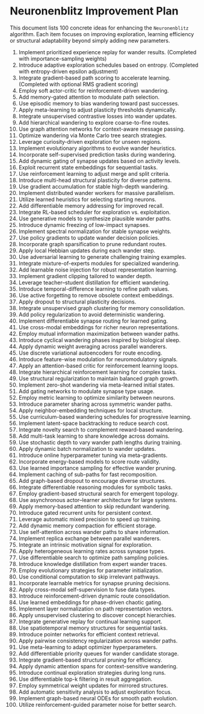 # Neuronenblitz Improvement Plan

This document lists 100 concrete ideas for enhancing the `Neuronenblitz` algorithm. Each item focuses on improving exploration, learning efficiency or structural adaptability beyond simply adding new parameters.

1. Implement prioritized experience replay for wander results. (Completed with importance-sampling weights)
2. Introduce adaptive exploration schedules based on entropy. (Completed with entropy-driven epsilon adjustment)
3. Integrate gradient-based path scoring to accelerate learning. (Completed with optional RMS gradient scoring)
4. Employ soft actor-critic for reinforcement-driven wandering.
5. Add memory-gated attention to modulate path selection.
6. Use episodic memory to bias wandering toward past successes.
7. Apply meta-learning to adjust plasticity thresholds dynamically.
8. Integrate unsupervised contrastive losses into wander updates.
9. Add hierarchical wandering to explore coarse-to-fine routes.
10. Use graph attention networks for context-aware message passing.
11. Optimize wandering via Monte Carlo tree search strategies.
12. Leverage curiosity-driven exploration for unseen regions.
13. Implement evolutionary algorithms to evolve wander heuristics.
14. Incorporate self-supervised prediction tasks during wandering.
15. Add dynamic gating of synapse updates based on activity levels.
16. Exploit recurrent state embeddings for sequential tasks.
17. Use reinforcement learning to adjust merge and split criteria.
18. Introduce multi-head structural plasticity for diverse patterns.
19. Use gradient accumulation for stable high-depth wandering.
20. Implement distributed wander workers for massive parallelism.
21. Utilize learned heuristics for selecting starting neurons.
22. Add differentiable memory addressing for improved recall.
23. Integrate RL-based scheduler for exploration vs. exploitation.
24. Use generative models to synthesize plausible wander paths.
25. Introduce dynamic freezing of low-impact synapses.
26. Implement spectral normalization for stable synapse weights.
27. Use policy gradients to update wander decision policies.
28. Incorporate graph sparsification to prune redundant routes.
29. Apply local Hebbian updates during each wander step.
30. Use adversarial learning to generate challenging training examples.
31. Integrate mixture-of-experts modules for specialized wandering.
32. Add learnable noise injection for robust representation learning.
33. Implement gradient clipping tailored to wander depth.
34. Leverage teacher–student distillation for efficient wandering.
35. Introduce temporal-difference learning to refine path values.
36. Use active forgetting to remove obsolete context embeddings.
37. Apply dropout to structural plasticity decisions.
38. Integrate unsupervised graph clustering for memory consolidation.
39. Add policy regularization to avoid deterministic wandering.
40. Implement differentiable synapse routing for learned gating.
41. Use cross-modal embeddings for richer neuron representations.
42. Employ mutual information maximization between wander paths.
43. Introduce cyclical wandering phases inspired by biological sleep.
44. Apply dynamic weight averaging across parallel wanderers.
45. Use discrete variational autoencoders for route encoding.
46. Introduce feature-wise modulation for neuromodulatory signals.
47. Apply an attention-based critic for reinforcement learning loops.
48. Integrate hierarchical reinforcement learning for complex tasks.
49. Use structural regularization to maintain balanced graph growth.
50. Implement zero-shot wandering via meta-learned initial states.
51. Add gating networks to modulate synapse type usage.
52. Employ metric learning to optimize similarity between neurons.
53. Introduce parameter sharing across symmetric wander paths.
54. Apply neighbor-embedding techniques for local structure.
55. Use curriculum-based wandering schedules for progressive learning.
56. Implement latent-space backtracking to reduce search cost.
57. Integrate novelty search to complement reward-based wandering.
58. Add multi-task learning to share knowledge across domains.
59. Use stochastic depth to vary wander path lengths during training.
60. Apply dynamic batch normalization to wander updates.
61. Introduce online hyperparameter tuning via meta-gradients.
62. Incorporate energy-based models to score route validity.
63. Use learned importance sampling for effective wander pruning.
64. Implement caching of sub-paths for fast recomposition.
65. Add graph-based dropout to encourage diverse structures.
66. Integrate differentiable reasoning modules for symbolic tasks.
67. Employ gradient-based structural search for emergent topology.
68. Use asynchronous actor–learner architecture for large systems.
69. Apply memory-based attention to skip redundant wandering.
70. Introduce gated recurrent units for persistent context.
71. Leverage automatic mixed precision to speed up training.
72. Add dynamic memory compaction for efficient storage.
73. Use self-attention across wander paths to share information.
74. Implement replica exchange between parallel wanderers.
75. Integrate an intrinsic motivation signal for exploration.
76. Apply heterogeneous learning rates across synapse types.
77. Use differentiable search to optimize path sampling policies.
78. Introduce knowledge distillation from expert wander traces.
79. Employ evolutionary strategies for parameter initialization.
80. Use conditional computation to skip irrelevant pathways.
81. Incorporate learnable metrics for synapse pruning decisions.
82. Apply cross-modal self-supervision to fuse data types.
83. Introduce reinforcement-driven dynamic route consolidation.
84. Use learned embeddings for phase-driven chaotic gating.
85. Implement layer normalization on path representation vectors.
86. Apply unsupervised clustering to discover concept hierarchies.
87. Integrate generative replay for continual learning support.
88. Use spatiotemporal memory structures for sequential tasks.
89. Introduce pointer networks for efficient context retrieval.
90. Apply pairwise consistency regularization across wander paths.
91. Use meta-learning to adapt optimizer hyperparameters.
92. Add differentiable priority queues for wander candidate storage.
93. Integrate gradient-based structural pruning for efficiency.
94. Apply dynamic attention spans for context-sensitive wandering.
95. Introduce continual exploration strategies during long runs.
96. Use differentiable top-k filtering in result aggregation.
97. Employ symmetrical weight updates for mirrored structures.
98. Add automatic sensitivity analysis to adjust exploration focus.
99. Implement graph-based neural ODEs for smooth path evolution.
100. Utilize reinforcement-guided parameter noise for better search.
